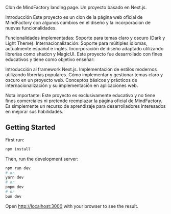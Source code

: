 Clon de MindFactory landing page.
Un proyecto basado en Next.js.

Introducción
Este proyecto es un clon de la página web oficial de MindFactory con algunos cambios en el diseño y la incorporación de nuevas funcionalidades.

Funcionalidades implementadas:
Soporte para temas claro y oscuro (Dark y Light Theme).
Internacionalización: Soporte para múltiples idiomas, actualmente español e inglés.
Incorporación de diseño adaptado utilizando librerías como shadcn y MagicUI.
Este proyecto fue desarrollado con fines educativos y tiene como objetivo enseñar:

Introducción al framework Next.js.
Implementación de estilos modernos utilizando librerías populares.
Cómo implementar y gestionar temas claro y oscuro en un proyecto web.
Conceptos básicos y prácticos de internacionalización y su implementación en aplicaciones web.

Nota importante:
Este proyecto es exclusivamente educativo y no tiene fines comerciales ni pretende reemplazar la página oficial de MindFactory. Es simplemente un recurso de aprendizaje para desarrolladores interesados en mejorar sus habilidades.


## Getting Started

First run:

```bash
npm install
```

Then, run the development server:

```bash
npm run dev
# or
yarn dev
# or
pnpm dev
# or
bun dev
```

Open [http://localhost:3000](http://localhost:3000) with your browser to see the result.
